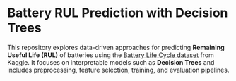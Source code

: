 # Battery RUL Prediction with Decision Trees

This repository explores data-driven approaches for predicting **Remaining Useful Life (RUL)** of batteries using the [Battery Life Cycle dataset](https://www.kaggle.com/datasets/ignaciovinuales/battery-remaining-useful-life-rul/data) from Kaggle. It focuses on interpretable models such as **Decision Trees** and includes preprocessing, feature selection, training, and evaluation pipelines.
